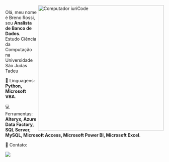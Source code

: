 <img src="https://raw.githubusercontent.com/MicaelliMedeiros/micaellimedeiros/master/image/computer-illustration.png" min-width="400px" max-width="400px" width="400px" align="right" alt="Computador iuriCode">

<p align="left">

Olá, meu nome é Breno Rossi, sou <strong>Analista de Banco de Dados</strong>.<br>
Estudo Ciência da Computação na Universidade São Judas Tadeu 

</p>

<p align="left">
 🚀 Linguagens: <strong>Python, Microsoft VBA</strong>.
</p>

<p align="left">
  💻 Ferramentas: <strong>Alteryx, Azure Data Factory, SQL Server, MySQL, Microsoft Access, Microsoft Power BI, Microsoft Excel</strong>.
</p>

<p align="left">
  💼 Contato:
</p>

<p align="left">

  <a href="#" alt="Linkedin">
  <img src="https://img.shields.io/badge/-Linkedin-0e76a8?style=flat-square&logo=Linkedin&logoColor=white&link=www.linkedin.com/in/brenorossi" /></a>

</p>
